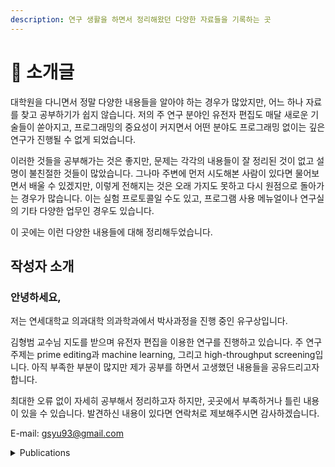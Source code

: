 ```yaml
---
description: 연구 생활을 하면서 정리해왔던 다양한 자료들을 기록하는 곳
---
```


# 👋 소개글

대학원을 다니면서 정말 다양한 내용들을 알아야 하는 경우가 많았지만, 어느 하나 자료를 찾고 공부하기가 쉽지 않습니다. 저의 주 연구 분야인 유전자 편집도 매달 새로운 기술들이 쏟아지고, 프로그래밍의 중요성이 커지면서 어떤 분야도 프로그래밍 없이는 깊은 연구가 진행될 수 없게 되었습니다.&#x20;

이러한 것들을 공부해가는 것은 좋지만, 문제는 각각의 내용들이 잘 정리된 것이 없고 설명이 불친절한 것들이 많았습니다. 그나마 주변에 먼저 시도해본 사람이 있다면 물어보면서 배울 수 있겠지만, 이렇게 전해지는 것은 오래 가지도 못하고 다시 원점으로 돌아가는 경우가 많습니다. 이는 실험 프로토콜일 수도 있고, 프로그램 사용 메뉴얼이나 연구실의 기타 다양한 업무인 경우도 있습니다.

이 곳에는 이런 다양한 내용들에 대해 정리해두었습니다.

## 작성자 소개

### 안녕하세요,

저는 연세대학교 의과대학 의과학과에서 박사과정을 진행 중인 유구상입니다.

김형범 교수님 지도를 받으며 유전자 편집을 이용한 연구를 진행하고 있습니다. 주 연구 주제는 prime editing과 machine learning, 그리고 high-throughput screening입니다. 아직 부족한 부분이 많지만 제가 공부를 하면서 고생했던 내용들을 공유드리고자 합니다.&#x20;

최대한 오류 없이 자세히 공부해서 정리하고자 하지만, 곳곳에서 부족하거나 틀린 내용이 있을 수 있습니다. 발견하신 내용이 있다면 연락처로 제보해주시면 감사하겠습니다.

E-mail: gsyu93@gmail.com

<details>

<summary>Publications</summary>

[Kim, H.K., Yu, G., Park, J. _et al._ Predicting the efficiency of prime editing guide RNAs in human cells. _Nat Biotechnol_ 39, 198–206 (2021). https://doi.org/10.1038/s41587-020-0677-y](https://www.nature.com/articles/s41587-020-0677-y)

[Jang, H., Jo, D.H., Cho, C.S. _et al._ Application of prime editing to the correction of mutations and phenotypes in adult mice with liver and eye diseases. _Nat Biomed Eng_ 6, 181–194 (2022). https://doi.org/10.1038/s41551-021-00788-9](https://www.nature.com/articles/s41551-021-00788-9)



</details>
